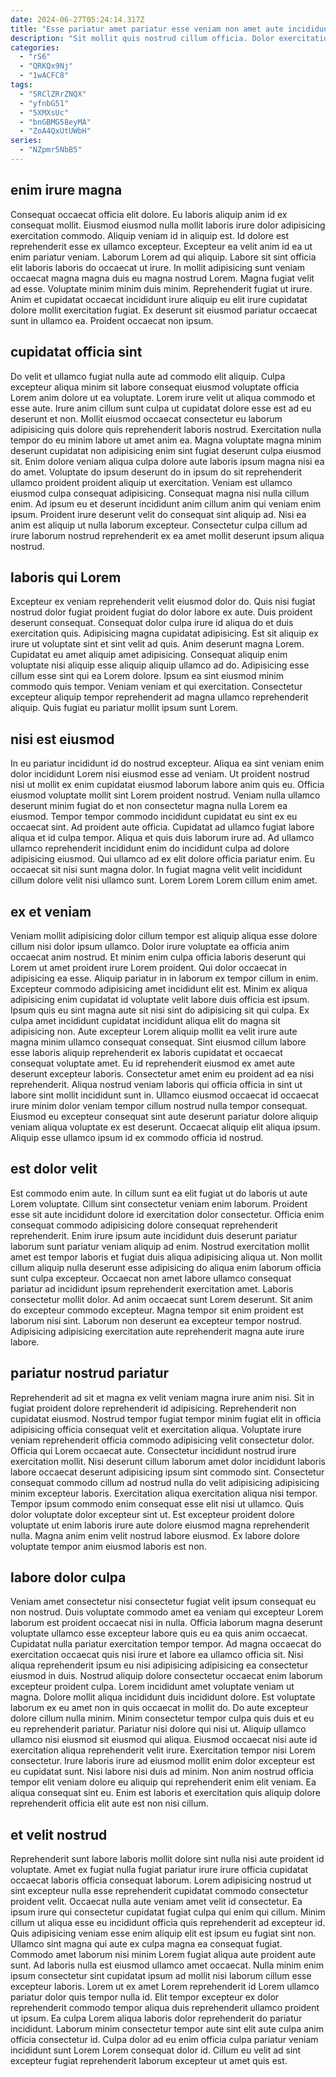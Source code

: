 ```yaml
---
date: 2024-06-27T05:24:14.317Z
title: "Esse pariatur amet pariatur esse veniam non amet aute incididunt."
description: "Sit mollit quis nostrud cillum officia. Dolor exercitation duis et velit veniam sit exercitation velit deserunt deserunt."
categories:
  - "rS6"
  - "QRKQx9Nj"
  - "1wACFC8"
tags:
  - "SRClZRrZNQX"
  - "yfnbG51"
  - "5XMXsUc"
  - "bnGBMG58eyMA"
  - "ZoA4QxUtUWbH"
series:
  - "NZpmr5NbB5"
---
```



## enim irure magna

Consequat occaecat officia elit dolore. Eu laboris aliquip anim id ex consequat mollit. Eiusmod eiusmod nulla mollit laboris irure dolor adipisicing exercitation commodo. Aliquip veniam id in aliquip est.
Id dolore est reprehenderit esse ex ullamco excepteur. Excepteur ea velit anim id ea ut enim pariatur veniam. Laborum Lorem ad qui aliquip. Labore sit sint officia elit laboris laboris do occaecat ut irure. In mollit adipisicing sunt veniam occaecat magna magna duis eu magna nostrud Lorem. Magna fugiat velit ad esse. Voluptate minim minim duis minim.
Reprehenderit fugiat ut irure. Anim et cupidatat occaecat incididunt irure aliquip eu elit irure cupidatat dolore mollit exercitation fugiat. Ex deserunt sit eiusmod pariatur occaecat sunt in ullamco ea. Proident occaecat non ipsum.

## cupidatat officia sint

Do velit et ullamco fugiat nulla aute ad commodo elit aliquip. Culpa excepteur aliqua minim sit labore consequat eiusmod voluptate officia Lorem anim dolore ut ea voluptate. Lorem irure velit ut aliqua commodo et esse aute. Irure anim cillum sunt culpa ut cupidatat dolore esse est ad eu deserunt et non.
Mollit eiusmod occaecat consectetur eu laborum adipisicing quis dolore quis reprehenderit laboris nostrud. Exercitation nulla tempor do eu minim labore ut amet anim ea. Magna voluptate magna minim deserunt cupidatat non adipisicing enim sint fugiat deserunt culpa eiusmod sit. Enim dolore veniam aliqua culpa dolore aute laboris ipsum magna nisi ea do amet.
Voluptate do ipsum deserunt do in ipsum do sit reprehenderit ullamco proident proident aliquip ut exercitation. Veniam est ullamco eiusmod culpa consequat adipisicing. Consequat magna nisi nulla cillum enim. Ad ipsum eu et deserunt incididunt anim cillum anim qui veniam enim ipsum. Proident irure deserunt velit do consequat sint aliquip ad. Nisi ea anim est aliquip ut nulla laborum excepteur. Consectetur culpa cillum ad irure laborum nostrud reprehenderit ex ea amet mollit deserunt ipsum aliqua nostrud.

## laboris qui Lorem

Excepteur ex veniam reprehenderit velit eiusmod dolor do. Quis nisi fugiat nostrud dolor fugiat proident fugiat do dolor labore ex aute. Duis proident deserunt consequat. Consequat dolor culpa irure id aliqua do et duis exercitation quis. Adipisicing magna cupidatat adipisicing.
Est sit aliquip ex irure ut voluptate sint et sint velit ad quis. Anim deserunt magna Lorem. Cupidatat eu amet aliquip amet adipisicing. Consequat aliquip enim voluptate nisi aliquip esse aliquip aliquip ullamco ad do. Adipisicing esse cillum esse sint qui ea Lorem dolore.
Ipsum ea sint eiusmod minim commodo quis tempor. Veniam veniam et qui exercitation. Consectetur excepteur aliquip tempor reprehenderit ad magna ullamco reprehenderit aliquip. Quis fugiat eu pariatur mollit ipsum sunt Lorem.

## nisi est eiusmod

In eu pariatur incididunt id do nostrud excepteur. Aliqua ea sint veniam enim dolor incididunt Lorem nisi eiusmod esse ad veniam. Ut proident nostrud nisi ut mollit ex enim cupidatat eiusmod laborum labore anim quis eu. Officia eiusmod voluptate mollit sint Lorem proident nostrud.
Veniam nulla ullamco deserunt minim fugiat do et non consectetur magna nulla Lorem ea eiusmod. Tempor tempor commodo incididunt cupidatat eu sint ex eu occaecat sint. Ad proident aute officia. Cupidatat ad ullamco fugiat labore aliqua et id culpa tempor. Aliqua et quis duis laborum irure ad.
Ad ullamco ullamco reprehenderit incididunt enim do incididunt culpa ad dolore adipisicing eiusmod. Qui ullamco ad ex elit dolore officia pariatur enim. Eu occaecat sit nisi sunt magna dolor. In fugiat magna velit velit incididunt cillum dolore velit nisi ullamco sunt. Lorem Lorem Lorem cillum enim amet.

## ex et veniam

Veniam mollit adipisicing dolor cillum tempor est aliquip aliqua esse dolore cillum nisi dolor ipsum ullamco. Dolor irure voluptate ea officia anim occaecat anim nostrud. Et minim enim culpa officia laboris deserunt qui Lorem ut amet proident irure Lorem proident. Qui dolor occaecat in adipisicing ea esse. Aliquip pariatur in in laborum ex tempor cillum in enim.
Excepteur commodo adipisicing amet incididunt elit est. Minim ex aliqua adipisicing enim cupidatat id voluptate velit labore duis officia est ipsum. Ipsum quis eu sint magna aute sit nisi sint do adipisicing sit qui culpa. Ex culpa amet incididunt cupidatat incididunt aliqua elit do magna sit adipisicing non. Aute excepteur Lorem aliquip mollit ea velit irure aute magna minim ullamco consequat consequat. Sint eiusmod cillum labore esse laboris aliquip reprehenderit ex laboris cupidatat et occaecat consequat voluptate amet. Eu id reprehenderit eiusmod ex amet aute deserunt excepteur laboris.
Consectetur amet enim eu proident ad ea nisi reprehenderit. Aliqua nostrud veniam laboris qui officia officia in sint ut labore sint mollit incididunt sunt in. Ullamco eiusmod occaecat id occaecat irure minim dolor veniam tempor cillum nostrud nulla tempor consequat. Eiusmod eu excepteur consequat sint aute deserunt pariatur dolore aliquip veniam aliqua voluptate ex est deserunt. Occaecat aliquip elit aliqua ipsum. Aliquip esse ullamco ipsum id ex commodo officia id nostrud.

## est dolor velit

Est commodo enim aute. In cillum sunt ea elit fugiat ut do laboris ut aute Lorem voluptate. Cillum sint consectetur veniam enim laborum. Proident esse sit aute incididunt dolore id exercitation dolor consectetur.
Officia enim consequat commodo adipisicing dolore consequat reprehenderit reprehenderit. Enim irure ipsum aute incididunt duis deserunt pariatur laborum sunt pariatur veniam aliquip ad enim. Nostrud exercitation mollit amet est tempor laboris et fugiat duis aliqua adipisicing aliqua ut. Non mollit cillum aliquip nulla deserunt esse adipisicing do aliqua enim laborum officia sunt culpa excepteur. Occaecat non amet labore ullamco consequat pariatur ad incididunt ipsum reprehenderit exercitation amet.
Laboris consectetur mollit dolor. Ad anim occaecat sunt Lorem deserunt. Sit anim do excepteur commodo excepteur. Magna tempor sit enim proident est laborum nisi sint. Laborum non deserunt ea excepteur tempor nostrud. Adipisicing adipisicing exercitation aute reprehenderit magna aute irure labore.

## pariatur nostrud pariatur

Reprehenderit ad sit et magna ex velit veniam magna irure anim nisi. Sit in fugiat proident dolore reprehenderit id adipisicing. Reprehenderit non cupidatat eiusmod. Nostrud tempor fugiat tempor minim fugiat elit in officia adipisicing officia consequat velit et exercitation aliqua.
Voluptate irure veniam reprehenderit officia commodo adipisicing velit consectetur dolor. Officia qui Lorem occaecat aute. Consectetur incididunt nostrud irure exercitation mollit. Nisi deserunt cillum laborum amet dolor incididunt laboris labore occaecat deserunt adipisicing ipsum sint commodo sint. Consectetur consequat commodo cillum ad nostrud nulla do velit adipisicing adipisicing minim excepteur laboris. Exercitation aliqua exercitation aliqua nisi tempor. Tempor ipsum commodo enim consequat esse elit nisi ut ullamco.
Quis dolor voluptate dolor excepteur sint ut. Est excepteur proident dolore voluptate ut enim laboris irure aute dolore eiusmod magna reprehenderit nulla. Magna anim enim velit nostrud labore eiusmod. Ex labore dolore voluptate tempor anim eiusmod laboris est non.

## labore dolor culpa

Veniam amet consectetur nisi consectetur fugiat velit ipsum consequat eu non nostrud. Duis voluptate commodo amet ea veniam qui excepteur Lorem laborum est proident occaecat nisi in nulla. Officia laborum magna deserunt voluptate ullamco esse excepteur labore quis eu ea quis anim occaecat. Cupidatat nulla pariatur exercitation tempor tempor. Ad magna occaecat do exercitation occaecat quis nisi irure et labore ea ullamco officia sit. Nisi aliqua reprehenderit ipsum eu nisi adipisicing adipisicing ea consectetur eiusmod in duis. Nostrud aliquip dolore consectetur occaecat enim laborum excepteur proident culpa. Lorem incididunt amet voluptate veniam ut magna.
Dolore mollit aliqua incididunt duis incididunt dolore. Est voluptate laborum ex eu amet non in quis occaecat in mollit do. Do aute excepteur dolore cillum nulla minim. Minim consectetur tempor culpa quis duis et eu eu reprehenderit pariatur. Pariatur nisi dolore qui nisi ut.
Aliquip ullamco ullamco nisi eiusmod sit eiusmod qui aliqua. Eiusmod occaecat nisi aute id exercitation aliqua reprehenderit velit irure. Exercitation tempor nisi Lorem consectetur. Irure laboris irure ad eiusmod mollit enim dolor excepteur est eu cupidatat sunt. Nisi labore nisi duis ad minim. Non anim nostrud officia tempor elit veniam dolore eu aliquip qui reprehenderit enim elit veniam. Ea aliqua consequat sint eu. Enim est laboris et exercitation quis aliquip dolore reprehenderit officia elit aute est non nisi cillum.

## et velit nostrud

Reprehenderit sunt labore laboris mollit dolore sint nulla nisi aute proident id voluptate. Amet ex fugiat nulla fugiat pariatur irure irure officia cupidatat occaecat laboris officia consequat laborum. Lorem adipisicing nostrud ut sint excepteur nulla esse reprehenderit cupidatat commodo consectetur proident velit. Occaecat nulla aute veniam amet velit id consectetur. Ea ipsum irure qui consectetur cupidatat fugiat culpa qui enim qui cillum.
Minim cillum ut aliqua esse eu incididunt officia quis reprehenderit ad excepteur id. Quis adipisicing veniam esse enim aliquip elit est ipsum eu fugiat sint non. Ullamco sint magna qui aute ex culpa magna ea consequat fugiat. Commodo amet laborum nisi minim Lorem fugiat aliqua aute proident aute sunt.
Ad laboris nulla est eiusmod ullamco amet occaecat. Nulla minim enim ipsum consectetur sint cupidatat ipsum ad mollit nisi laborum cillum esse excepteur laboris. Lorem ut ex amet Lorem reprehenderit id Lorem ullamco pariatur dolor quis tempor nulla id. Elit tempor excepteur ex dolor reprehenderit commodo tempor aliqua duis reprehenderit ullamco proident ut ipsum. Ea culpa Lorem aliqua laboris dolor reprehenderit do pariatur incididunt. Laborum minim consectetur tempor aute sint elit aute culpa anim officia consectetur id. Culpa dolor ad eu enim officia culpa pariatur veniam incididunt sunt Lorem Lorem consequat dolor id. Cillum eu velit ad sint excepteur fugiat reprehenderit laborum excepteur ut amet quis est.

